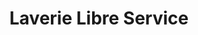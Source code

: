 ---
title: "Laverie Libre Service"
url: /paris/laverie-libre-service-boulevard-bessieres/
shop: blanchisserie
---